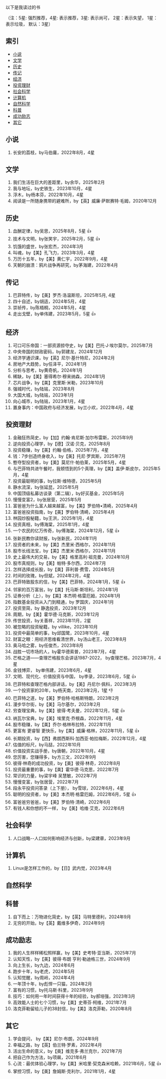 以下是我读过的书

（注：5星: 强烈推荐，4星: 表示推荐，3星: 表示尚可， 2星：表示失望， 1星：表示垃圾， 默认：3星）


## 索引

- [小说](#小说)
- [文学](#文学)
- [历史](#历史)
- [传记](#传记)
- [经济](#经济)
- [投资理财](#投资理财)
- [社会科学](#社会科学)
- [计算机](#计算机)
- [自然科学](#自然科学)
- [科普](#科普)
- [成功励志](#成功励志)
- [其它](#其它)

## 小说
1. 长安的荔枝，by马伯庸，2022年8月，4星

## 文学
1. 我们生活在巨大的差距里，by余华，2025年2月
1. 我与地坛，by史铁生，2023年10月，4星
1. 浮木，by杨本芬，2022年10月，4星
1. 阅读是一所随身携带的避难所，by【英】威廉·萨默赛特·毛姆，2020年12月

## 历史
1. 血酬定律，by吴思，2025年8月，5星 :+1:
1. 技术与文明，by张笑宇，2025年2月，5星 :+1:
1. 饥饿的盛世，by张宏杰，2024年3月
1. 叫魂，by【美】孔飞力，2023年3月，4星
1. 万历十五年，by【美】黄仁宇，2022年9月，4星
1. 天朝的崩溃：鸦片战争再研究，by茅海建，2022年4月

## 传记
1. 巴菲特传，by【美】罗杰·洛温斯坦，2025年5月, 4星
1. 四十自述，by胡适，2024年5月，4星
1. 崇祯传，by陈梧桐，2024年5月，4星
1. 走出戈壁，by单伟建，2023年5月，5星 :+1:

## 经济
1. 可口可乐帝国：一部资源掠夺史，by【美】巴托·J·埃尔莫尔，2025年7月
1. 中央帝国的财政密码，by郭建龙，2024年12月
1. 经济学通识课，by【英】尼尔·基什特尼，2024年2月
1. 房地产大趋势，by任泽平，2024年1月
1. 分析与思考，by黄奇帆，2024年1月
1. 稀缺，by【美】塞得希尔·穆来纳森，2024年1月
1. 芯片战争，by【美】克里斯·米勒，2023年10月
1. 强城时代，by陆铭，2023年8月
1. 大国大城，by陆铭，2023年1月
1. 向心城市，by陆铭，2023年1月，4星
1. 置身事内：中国政府与经济发展，by兰小欢，2022年4月，4星

## 投资理财
1. 金融狂热简史，by【加】约翰·肯尼斯·加尔布雷斯，2025年9月
1. 逆向投资心理学，by【德】汉诺·贝克，2025年8月
1. 投资稳赚，by【美】约翰·伯格，2025年7月，4星
1. 钱：7步创造终身收入，by【美】托尼·罗宾斯，2025年7月
1. 憨夺型投资者，by【美】莫尼什·帕伯莱，2025年5月，4星
1. 与巴菲特共进午餐时，我顿悟到的5个真理，by【美】盖伊·斯皮尔，2025年5月，4星
1. 投资最聪明的事，by拉斯·维特德，2025年5月
1. 静水流深，by张延昆，2025年5月
1. 中国顶级私募访谈录（第二辑），by好买基金，2025年5月
1. 慢慢变富2，by张居营，2025年5月
1. 富爸爸为什么富人越来越富，by【美】罗伯特•清崎，2025年4月
1. 富爸爸投资指南，by【美】罗伯特·清崎，2025年4月
1. 林园炒股秘籍，by王洪，2025年1月，4星
1. 投资真相，by傅海棠，2025年1月，4星
1. 一个农民的亿万传奇，by傅海棠，2024年12月，5星 :+1:
1. 张新民教你读财报，by张新民，2024年11月
1. 投资者的未来，by【美】杰里米·西格尔，2024年11月
1. 股市长线法宝，by【美】杰里米·西格尔，2024年11月
1. 史上最伟大的交易，by【美】格里高利·祖克曼，2024年10月
1. 股市真规则，by【美】帕特·多尔西，2024年7月
1. 怎样选择成长股，by【美】菲利普·费雪，2024年5月
1. 时间的玫瑰，by但斌，2024年2月，4星
1. 巴菲特致股东的信，by【美】巴菲特，2024年1月，5星 :+1:
1. 邻家的百万富翁，by【美】托马斯·斯坦利，2024年1月
1. 证券分析（上），by【美】本杰明·格雷厄姆，2024年1月
1. 指数基金投资从入门到精通，by 罗国庆，2024年1月
1. 投资至简，by 静逸投资，2023年12月
1. 周期，by【美】霍华德·马克斯，2023年12月
1. 传世投资，by关善祥，2023年11月，2星
1. 被忽略的投资秘籍，by villike，2023年10月
1. 投资中最简单的事，by邱国鹭，2023年10月，4星
1. 财富之眼：用经济思维看清世界，by汤山老王，2023年8月
1. 奥马哈之雾，by任俊杰，2023年8月
1. 战胜一切市场的人，by霍华德索普，2023年7月，4星
1. 芒格之道——查理芒格股东会讲话1987-2022， by查理芒格，2023年7月，4星
1. 金钱博弈， by单伟建，2023年6月，4星
1. 文明、现代化、价值投资与中国， by李录，2023年6月，5星 :+1:
1. 巴菲特和查理芒格内部讲话，by【美】丹尼尔·佩科，2023年3月
1. 一个投资家的20年，by杨天南，2023年2月，1星 :-1:
1. 巴菲特之道，by【美】罗伯特·哈格斯特朗，2023年2月
1. 漫步华尔街，by【美】马尔基尔，2023年2月
1. 穷查理宝典，by【美】彼得·考夫曼，2022年12月，5星 :+1:
1. 纳瓦尔宝典，by【美】埃里克·乔根森，2022年11月，4星
1. 股市稳赚，by【美】乔尔·格林布拉特，2022年11月
1. 更富有 更睿智 更快乐，by【美】威廉·格林，2022年11月，5星 :+1:
1. 长期投资，by【西】弗朗西斯科·加西亚·帕拉梅斯，2022年12月，4星
1. 估值的标尺，by马喆，2022年10月
1. 价值投资实战手册，by唐朝，2022年10月，4星
1. 您厉害，您赚得多，by方三文，2022年9月
1. 彼得·林奇的成功投资，by【美】彼得·林奇，2022年8月
1. 投资最重要的事，by【美】霍华德·马克思，2022年7月
1. 常识的力量，by梁宇峰 吴慧敏，2022年7月
1. 慢慢变富，by张居营，2022年7月
1. 段永平投资问答录（上下册）， by雪球，2022年6月，4星
1. 聪明的投资者，by【美】本杰明·格雷厄姆，2022年6月，5星 :+1:
1. 富爸爸穷爸爸，by【美】罗伯特·清崎，2022年6月
1. 有钱人和你想的不一样， by【美】哈维·艾克，2022年6月

## 社会科学
1. 人口战略--人口如何影响经济与创新，by梁建章，2023年9月

## 计算机
1. Linux是怎样工作的，by【日】武内觉，2023年4月
   
## 自然科学

## 科普
1. 自下而上：万物进化简史，by【英】马特里德利，2024年9月
2. 无穷的开始，by【英】戴维多伊奇，2024年9月

## 成功励志
1. 我的人生样样稀松照样赢，by【美】史考特·亚当斯，2025年7月
1. 认知天性，by【美】彼得·布朗 亨利·勒迪格三世，2024年9月
1. 向上生长，by九边，2024年6月
1. 跑步十年，by老虎，2024年5月
1. 认知觉醒，by周岭，2024年4月
1. 一年顶十年，by彪悍一只猫，2024年2月
1. 富有的习惯，by托马斯·科里，2023年9月
1. 技巧：如何用一年时间获得十年的经验，by郝培强，2023年3月
1. 高效能人士的七个习惯，by【美】史蒂芬·柯维，2021年7月
1. 洛克菲勒留给儿子的38封信，by【美】洛克菲勒，2020年8月

## 其它
1. 学会提问， by【美】尼尔·布朗，2024年9月
1. 幸福之路，by【英】伯兰特·罗素，2022年4月
1. 活出生命的意义，by【奥】维克多·弗兰克尔，2021年7月
1. 把自己作为方法，by项飙，2021年6月
1. 心流：最优体验心理学，by【美】米哈里·契克森米哈赖，2021年6月，5星 :+1:
1. 掌控习惯，by【美】詹姆斯·克利尔，2021年1月，4星
